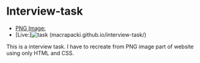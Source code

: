 # Interview-task
*  [PNG Image:](https://static.shuffle.dev/files/zadanie-nr-1.png)
* [Live:]![task](https://user-images.githubusercontent.com/35898867/130321613-b892c4f6-1135-4c7a-b155-395d44c45cb3.png)
(macrapacki.github.io/interview-task/)

This is a interview task. I have to recreate from PNG image part of website using only HTML and CSS.
